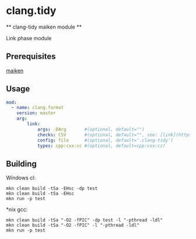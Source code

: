 # clang.tidy

** clang-tidy maiken module ** 

Link phase module

## Prerequisites
  [maiken](https://github.com/Dekken/maiken)


## Usage

```yaml
mod:
  - name: clang.format
    version: master
    arg:
        link:
            args: -DArg       #(optional, default="")
            checks: CSV       #(optional, default="", see: [link](https://clang.llvm.org/extra/clang-tidy/checks/list.html)) 
            config: file      #(optional, default='.clang-tidy')
            types: cpp:cxx:cc #(optional, default=cpp:cxx:cc)
```  

## Building
  
  Windows cl:

    mkn clean build -tSa -EHsc -dp test
  	mkn clean build -tSa -EHsc 
  	mkn run -p test


  *nix gcc:

    mkn clean build -tSa "-O2 -fPIC" -dp test -l "-pthread -ldl"
    mkn clean build -tSa "-O2 -fPIC" -l "-pthread -ldl"
    mkn run -p test
    
